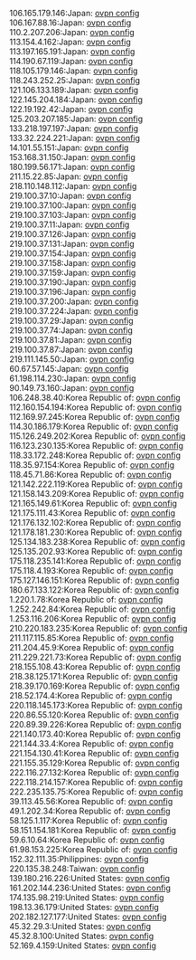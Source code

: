 106.165.179.146:Japan: [ovpn config](vpn/106_165_179_146.ovpn)  
106.167.88.16:Japan: [ovpn config](vpn/106_167_88_16.ovpn)  
110.2.207.206:Japan: [ovpn config](vpn/110_2_207_206.ovpn)  
113.154.4.162:Japan: [ovpn config](vpn/113_154_4_162.ovpn)  
113.197.165.191:Japan: [ovpn config](vpn/113_197_165_191.ovpn)  
114.190.67.119:Japan: [ovpn config](vpn/114_190_67_119.ovpn)  
118.105.179.146:Japan: [ovpn config](vpn/118_105_179_146.ovpn)  
118.243.252.25:Japan: [ovpn config](vpn/118_243_252_25.ovpn)  
121.106.133.189:Japan: [ovpn config](vpn/121_106_133_189.ovpn)  
122.145.204.184:Japan: [ovpn config](vpn/122_145_204_184.ovpn)  
122.19.192.42:Japan: [ovpn config](vpn/122_19_192_42.ovpn)  
125.203.207.185:Japan: [ovpn config](vpn/125_203_207_185.ovpn)  
133.218.197.197:Japan: [ovpn config](vpn/133_218_197_197.ovpn)  
133.32.224.221:Japan: [ovpn config](vpn/133_32_224_221.ovpn)  
14.101.55.151:Japan: [ovpn config](vpn/14_101_55_151.ovpn)  
153.168.31.150:Japan: [ovpn config](vpn/153_168_31_150.ovpn)  
180.199.56.171:Japan: [ovpn config](vpn/180_199_56_171.ovpn)  
211.15.22.85:Japan: [ovpn config](vpn/211_15_22_85.ovpn)  
218.110.148.112:Japan: [ovpn config](vpn/218_110_148_112.ovpn)  
219.100.37.10:Japan: [ovpn config](vpn/219_100_37_10.ovpn)  
219.100.37.100:Japan: [ovpn config](vpn/219_100_37_100.ovpn)  
219.100.37.103:Japan: [ovpn config](vpn/219_100_37_103.ovpn)  
219.100.37.11:Japan: [ovpn config](vpn/219_100_37_11.ovpn)  
219.100.37.126:Japan: [ovpn config](vpn/219_100_37_126.ovpn)  
219.100.37.131:Japan: [ovpn config](vpn/219_100_37_131.ovpn)  
219.100.37.154:Japan: [ovpn config](vpn/219_100_37_154.ovpn)  
219.100.37.158:Japan: [ovpn config](vpn/219_100_37_158.ovpn)  
219.100.37.159:Japan: [ovpn config](vpn/219_100_37_159.ovpn)  
219.100.37.190:Japan: [ovpn config](vpn/219_100_37_190.ovpn)  
219.100.37.196:Japan: [ovpn config](vpn/219_100_37_196.ovpn)  
219.100.37.200:Japan: [ovpn config](vpn/219_100_37_200.ovpn)  
219.100.37.224:Japan: [ovpn config](vpn/219_100_37_224.ovpn)  
219.100.37.29:Japan: [ovpn config](vpn/219_100_37_29.ovpn)  
219.100.37.74:Japan: [ovpn config](vpn/219_100_37_74.ovpn)  
219.100.37.81:Japan: [ovpn config](vpn/219_100_37_81.ovpn)  
219.100.37.87:Japan: [ovpn config](vpn/219_100_37_87.ovpn)  
219.111.145.50:Japan: [ovpn config](vpn/219_111_145_50.ovpn)  
60.67.57.145:Japan: [ovpn config](vpn/60_67_57_145.ovpn)  
61.198.114.230:Japan: [ovpn config](vpn/61_198_114_230.ovpn)  
90.149.73.160:Japan: [ovpn config](vpn/90_149_73_160.ovpn)  
106.248.38.40:Korea Republic of: [ovpn config](vpn/106_248_38_40.ovpn)  
112.160.154.194:Korea Republic of: [ovpn config](vpn/112_160_154_194.ovpn)  
112.169.97.245:Korea Republic of: [ovpn config](vpn/112_169_97_245.ovpn)  
114.30.186.179:Korea Republic of: [ovpn config](vpn/114_30_186_179.ovpn)  
115.126.249.202:Korea Republic of: [ovpn config](vpn/115_126_249_202.ovpn)  
116.123.230.135:Korea Republic of: [ovpn config](vpn/116_123_230_135.ovpn)  
118.33.172.248:Korea Republic of: [ovpn config](vpn/118_33_172_248.ovpn)  
118.35.97.154:Korea Republic of: [ovpn config](vpn/118_35_97_154.ovpn)  
118.45.71.86:Korea Republic of: [ovpn config](vpn/118_45_71_86.ovpn)  
121.142.222.119:Korea Republic of: [ovpn config](vpn/121_142_222_119.ovpn)  
121.158.143.209:Korea Republic of: [ovpn config](vpn/121_158_143_209.ovpn)  
121.165.149.61:Korea Republic of: [ovpn config](vpn/121_165_149_61.ovpn)  
121.175.111.43:Korea Republic of: [ovpn config](vpn/121_175_111_43.ovpn)  
121.176.132.102:Korea Republic of: [ovpn config](vpn/121_176_132_102.ovpn)  
121.178.181.230:Korea Republic of: [ovpn config](vpn/121_178_181_230.ovpn)  
125.134.183.238:Korea Republic of: [ovpn config](vpn/125_134_183_238.ovpn)  
125.135.202.93:Korea Republic of: [ovpn config](vpn/125_135_202_93.ovpn)  
175.118.235.141:Korea Republic of: [ovpn config](vpn/175_118_235_141.ovpn)  
175.118.4.193:Korea Republic of: [ovpn config](vpn/175_118_4_193.ovpn)  
175.127.146.151:Korea Republic of: [ovpn config](vpn/175_127_146_151.ovpn)  
180.67.133.122:Korea Republic of: [ovpn config](vpn/180_67_133_122.ovpn)  
1.220.1.78:Korea Republic of: [ovpn config](vpn/1_220_1_78.ovpn)  
1.252.242.84:Korea Republic of: [ovpn config](vpn/1_252_242_84.ovpn)  
1.253.116.206:Korea Republic of: [ovpn config](vpn/1_253_116_206.ovpn)  
210.220.183.235:Korea Republic of: [ovpn config](vpn/210_220_183_235.ovpn)  
211.117.115.85:Korea Republic of: [ovpn config](vpn/211_117_115_85.ovpn)  
211.204.45.9:Korea Republic of: [ovpn config](vpn/211_204_45_9.ovpn)  
211.229.221.73:Korea Republic of: [ovpn config](vpn/211_229_221_73.ovpn)  
218.155.108.43:Korea Republic of: [ovpn config](vpn/218_155_108_43.ovpn)  
218.38.125.171:Korea Republic of: [ovpn config](vpn/218_38_125_171.ovpn)  
218.39.170.169:Korea Republic of: [ovpn config](vpn/218_39_170_169.ovpn)  
218.52.174.4:Korea Republic of: [ovpn config](vpn/218_52_174_4.ovpn)  
220.118.145.173:Korea Republic of: [ovpn config](vpn/220_118_145_173.ovpn)  
220.86.55.120:Korea Republic of: [ovpn config](vpn/220_86_55_120.ovpn)  
220.89.39.226:Korea Republic of: [ovpn config](vpn/220_89_39_226.ovpn)  
221.140.173.40:Korea Republic of: [ovpn config](vpn/221_140_173_40.ovpn)  
221.144.33.4:Korea Republic of: [ovpn config](vpn/221_144_33_4.ovpn)  
221.154.130.41:Korea Republic of: [ovpn config](vpn/221_154_130_41.ovpn)  
221.155.35.129:Korea Republic of: [ovpn config](vpn/221_155_35_129.ovpn)  
222.116.27.132:Korea Republic of: [ovpn config](vpn/222_116_27_132.ovpn)  
222.118.214.157:Korea Republic of: [ovpn config](vpn/222_118_214_157.ovpn)  
222.235.135.75:Korea Republic of: [ovpn config](vpn/222_235_135_75.ovpn)  
39.113.45.56:Korea Republic of: [ovpn config](vpn/39_113_45_56.ovpn)  
49.1.202.34:Korea Republic of: [ovpn config](vpn/49_1_202_34.ovpn)  
58.125.1.117:Korea Republic of: [ovpn config](vpn/58_125_1_117.ovpn)  
58.151.154.181:Korea Republic of: [ovpn config](vpn/58_151_154_181.ovpn)  
59.6.10.64:Korea Republic of: [ovpn config](vpn/59_6_10_64.ovpn)  
61.98.153.225:Korea Republic of: [ovpn config](vpn/61_98_153_225.ovpn)  
152.32.111.35:Philippines: [ovpn config](vpn/152_32_111_35.ovpn)  
220.135.38.248:Taiwan: [ovpn config](vpn/220_135_38_248.ovpn)  
139.180.216.226:United States: [ovpn config](vpn/139_180_216_226.ovpn)  
161.202.144.236:United States: [ovpn config](vpn/161_202_144_236.ovpn)  
174.135.98.219:United States: [ovpn config](vpn/174_135_98_219.ovpn)  
198.13.36.179:United States: [ovpn config](vpn/198_13_36_179.ovpn)  
202.182.127.177:United States: [ovpn config](vpn/202_182_127_177.ovpn)  
45.32.29.3:United States: [ovpn config](vpn/45_32_29_3.ovpn)  
45.32.8.100:United States: [ovpn config](vpn/45_32_8_100.ovpn)  
52.169.4.159:United States: [ovpn config](vpn/52_169_4_159.ovpn)  
